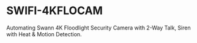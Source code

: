 # SWIFI-4KFLOCAM
 Automating Swann 4K Floodlight Security Camera with 2-Way Talk, Siren with Heat &amp; Motion Detection.
